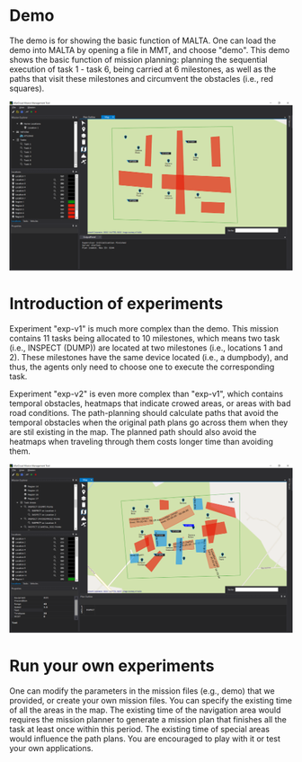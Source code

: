 # Demo

The demo is for showing the basic function of MALTA. One can load the demo into MALTA by opening a file in MMT, and choose "demo". This demo shows the basic function of mission planning: planning the sequential execution of task 1 - task 6, being carried at 6 milestones, as well as the paths that visit these milestones and circumvent the obstacles (i.e., red squares).

![Image](../res/exp_demo.png "Demo of planning a sequence of tasks.")

# Introduction of experiments

Experiment "exp-v1" is much more complex than the demo. This mission contains 11 tasks being allocated to 10 milestones, which means two task (i.e., INSPECT (DUMP)) are located at two milestones (i.e., locations 1 and 2). These milestones have the same device located (i.e., a dumpbody), and thus, the agents only need to choose one to execute the corresponding task. 

Experiment "exp-v2" is even more complex than "exp-v1", which contains temporal obstacles, heatmaps that indicate crowed areas, or areas with bad road conditions. The path-planning should calculate paths that avoid the temporal obstacles when the original path plans go across them when they are stil existing in the map. The planned path should also avoid the heatmaps when traveling through them costs longer time than avoiding them.

![Image](../res/exp_v2.png "Demo of experiment v2.")

# Run your own experiments

One can modify the parameters in the mission files (e.g., demo) that we provided, or create your own mission files. You can specify the existing time of all the areas in the map. The existing time of the navigation area would requires the mission planner to generate a mission plan that finishes all the task at least once within this period. The existing time of special areas would influence the path plans. You are encouraged to play with it or test your own applications.
